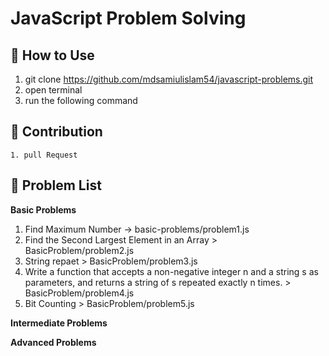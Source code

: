 # JavaScript Problem Solving
## 🚀 How to Use
1. git clone https://github.com/mdsamiulislam54/javascript-problems.git
2. open terminal 
3. run the following command

## 🤝 Contribution
    1. pull Request 
## 📝 Problem List
 **Basic Problems**  
 1. Find Maximum Number → basic-problems/problem1.js
 2. Find the Second Largest Element in an Array > BasicProblem/problem2.js
 3. String repaet > BasicProblem/problem3.js
 4. Write a function that accepts a non-negative integer n and a string s as parameters, and returns a string of s repeated exactly n times. > BasicProblem/problem4.js
 5. Bit Counting > BasicProblem/problem5.js


**Intermediate Problems**

**Advanced Problems**


